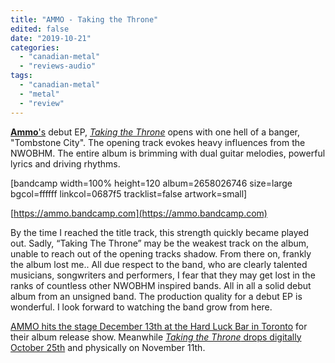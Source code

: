 ```yaml
---
title: "AMMO - Taking the Throne"
edited: false
date: "2019-10-21"
categories:
  - "canadian-metal"
  - "reviews-audio"
tags:
  - "canadian-metal"
  - "metal"
  - "review"
---
```


[**Ammo**'s](https://ammo.bandcamp.com/) debut EP, [_Taking the Throne_](https://ammo.bandcamp.com/) opens with one hell of a banger, "Tombstone City". The opening track evokes heavy influences from the NWOBHM. The entire album is brimming with dual guitar melodies, powerful lyrics and driving rhythms.

\[bandcamp width=100% height=120 album=2658026746 size=large bgcol=ffffff linkcol=0687f5 tracklist=false artwork=small\]

[https://ammo.bandcamp.com](https://ammo.bandcamp.com)

By the time I reached the title track, this strength quickly became played out. Sadly, “Taking The Throne” may be the weakest track on the album, unable to reach out of the opening tracks shadow. From there on, frankly the album lost me.. All due respect to the band, who are clearly talented musicians, songwriters and performers, I fear that they may get lost in the ranks of countless other NWOBHM inspired bands. All in all a solid debut album from an unsigned band. The production quality for a debut EP is wonderful. I look forward to watching the band grow from here.

[AMMO hits the stage December 13th at the Hard Luck Bar in Toronto](https://www.facebook.com/events/945876072445047/) for their album release show. Meanwhile [_Taking the Throne_ drops digitally October 25th](https://ammo.bandcamp.com) and physically on November 11th.
